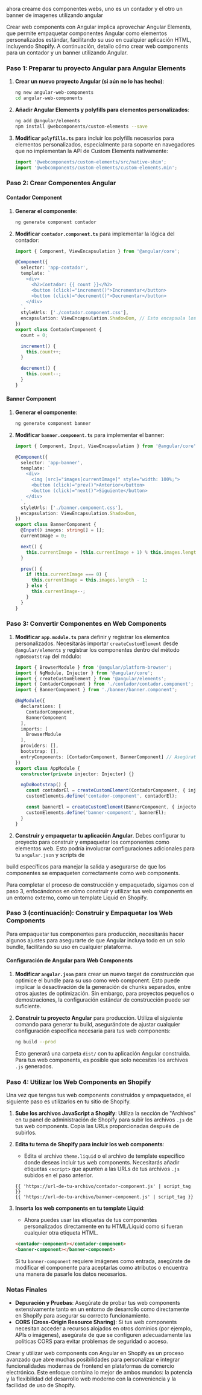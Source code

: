 ahora creame dos componentes webs, uno es un contador y el otro un banner de imagenes utilizando angular

Crear web components con Angular implica aprovechar Angular Elements, que permite empaquetar componentes Angular como elementos personalizados estándar, facilitando su uso en cualquier aplicación HTML, incluyendo Shopify. A continuación, detallo cómo crear web components para un contador y un banner utilizando Angular.

### Paso 1: Preparar tu proyecto Angular para Angular Elements

1. **Crear un nuevo proyecto Angular (si aún no lo has hecho)**:
   ```bash
   ng new angular-web-components
   cd angular-web-components
   ```

2. **Añadir Angular Elements y polyfills para elementos personalizados**:
   ```bash
   ng add @angular/elements
   npm install @webcomponents/custom-elements --save
   ```

3. **Modificar `polyfills.ts`** para incluir los polyfills necesarios para elementos personalizados, especialmente para soporte en navegadores que no implementan la API de Custom Elements nativamente:
   ```typescript
   import '@webcomponents/custom-elements/src/native-shim';
   import '@webcomponents/custom-elements/custom-elements.min';
   ```

### Paso 2: Crear Componentes Angular

#### Contador Component

1. **Generar el componente**:
   ```bash
   ng generate component contador
   ```

2. **Modificar `contador.component.ts`** para implementar la lógica del contador:
   ```typescript
   import { Component, ViewEncapsulation } from '@angular/core';

   @Component({
     selector: 'app-contador',
     template: `
       <div>
         <h2>Contador: {{ count }}</h2>
         <button (click)="increment()">Incrementar</button>
         <button (click)="decrement()">Decrementar</button>
       </div>
     `,
     styleUrls: ['./contador.component.css'],
     encapsulation: ViewEncapsulation.ShadowDom, // Esto encapsula los estilos
   })
   export class ContadorComponent {
     count = 0;

     increment() {
       this.count++;
     }

     decrement() {
       this.count--;
     }
   }
   ```

#### Banner Component

1. **Generar el componente**:
   ```bash
   ng generate component banner
   ```

2. **Modificar `banner.component.ts`** para implementar el banner:
   ```typescript
   import { Component, Input, ViewEncapsulation } from '@angular/core';

   @Component({
     selector: 'app-banner',
     template: `
       <div>
         <img [src]="images[currentImage]" style="width: 100%;">
         <button (click)="prev()">Anterior</button>
         <button (click)="next()">Siguiente</button>
       </div>
     `,
     styleUrls: ['./banner.component.css'],
     encapsulation: ViewEncapsulation.ShadowDom,
   })
   export class BannerComponent {
     @Input() images: string[] = [];
     currentImage = 0;

     next() {
       this.currentImage = (this.currentImage + 1) % this.images.length;
     }

     prev() {
       if (this.currentImage === 0) {
         this.currentImage = this.images.length - 1;
       } else {
         this.currentImage--;
       }
     }
   }
   ```

### Paso 3: Convertir Componentes en Web Components

1. **Modificar `app.module.ts`** para definir y registrar los elementos personalizados. Necesitarás importar `createCustomElement` desde `@angular/elements` y registrar los componentes dentro del método `ngDoBootstrap` del módulo:
   ```typescript
   import { BrowserModule } from '@angular/platform-browser';
   import { NgModule, Injector } from '@angular/core';
   import { createCustomElement } from '@angular/elements';
   import { ContadorComponent } from './contador/contador.component';
   import { BannerComponent } from './banner/banner.component';

   @NgModule({
     declarations: [
       ContadorComponent,
       BannerComponent
     ],
     imports: [
       BrowserModule
     ],
     providers: [],
     bootstrap: [],
     entryComponents: [ContadorComponent, BannerComponent] // Asegúrate de añadir tus componentes aquí
   })
   export class AppModule {
     constructor(private injector: Injector) {}

     ngDoBootstrap() {
       const contadorEl = createCustomElement(ContadorComponent, { injector: this.injector });
       customElements.define('contador-component', contadorEl);

       const bannerEl = createCustomElement(BannerComponent, { injector: this.injector });
       customElements.define('banner-component', bannerEl);
     }
   }
   ```

2. **Construir y empaquetar tu aplicación Angular**. Debes configurar tu proyecto para construir y empaquetar los componentes como elementos web. Esto podría involucrar configuraciones adicionales para tu `angular.json` y scripts de

build específicos para manejar la salida y asegurarse de que los componentes se empaqueten correctamente como web components.

Para completar el proceso de construcción y empaquetado, sigamos con el paso 3, enfocándonos en cómo construir y utilizar tus web components en un entorno externo, como un template Liquid en Shopify.

### Paso 3 (continuación): Construir y Empaquetar los Web Components

Para empaquetar tus componentes para producción, necesitarás hacer algunos ajustes para asegurarte de que Angular incluya todo en un solo bundle, facilitando su uso en cualquier plataforma.

#### Configuración de Angular para Web Components

1. **Modificar `angular.json`** para crear un nuevo target de construcción que optimice el bundle para su uso como web component. Esto puede implicar la desactivación de la generación de chunks separados, entre otros ajustes de optimización. Sin embargo, para proyectos pequeños o demostraciones, la configuración estándar de construcción puede ser suficiente.

2. **Construir tu proyecto Angular** para producción. Utiliza el siguiente comando para generar tu build, asegurándote de ajustar cualquier configuración específica necesaria para tus web components:
   ```bash
   ng build --prod
   ```
   Esto generará una carpeta `dist/` con tu aplicación Angular construida. Para tus web components, es posible que solo necesites los archivos `.js` generados.

### Paso 4: Utilizar los Web Components en Shopify

Una vez que tengas tus web components construidos y empaquetados, el siguiente paso es utilizarlos en tu sitio de Shopify.

1. **Sube los archivos JavaScript a Shopify**: Utiliza la sección de "Archivos" en tu panel de administración de Shopify para subir los archivos `.js` de tus web components. Copia las URLs proporcionadas después de subirlos.

2. **Edita tu tema de Shopify para incluir los web components**:
   - Edita el archivo `theme.liquid` o el archivo de template específico donde deseas incluir tus web components. Necesitarás añadir etiquetas `<script>` que apunten a las URLs de tus archivos `.js` subidos en el paso anterior.

   ```liquid
   {{ 'https://url-de-tu-archivo/contador-component.js' | script_tag }}
   {{ 'https://url-de-tu-archivo/banner-component.js' | script_tag }}
   ```

3. **Inserta los web components en tu template Liquid**:
   - Ahora puedes usar las etiquetas de tus componentes personalizados directamente en tu HTML/Liquid como si fueran cualquier otra etiqueta HTML.

   ```html
   <contador-component></contador-component>
   <banner-component></banner-component>
   ```

   Si tu `banner-component` requiere imágenes como entrada, asegúrate de modificar el componente para aceptarlas como atributos o encuentra una manera de pasarle los datos necesarios.

### Notas Finales

- **Depuración y Pruebas**: Asegúrate de probar tus web components extensivamente tanto en un entorno de desarrollo como directamente en Shopify para asegurar su correcto funcionamiento.
- **CORS (Cross-Origin Resource Sharing)**: Si tus web components necesitan acceder a recursos alojados en otros dominios (por ejemplo, APIs o imágenes), asegúrate de que se configuren adecuadamente las políticas CORS para evitar problemas de seguridad o acceso.

Crear y utilizar web components con Angular en Shopify es un proceso avanzado que abre muchas posibilidades para personalizar e integrar funcionalidades modernas de frontend en plataformas de comercio electrónico. Este enfoque combina lo mejor de ambos mundos: la potencia y la flexibilidad del desarrollo web moderno con la conveniencia y la facilidad de uso de Shopify.

